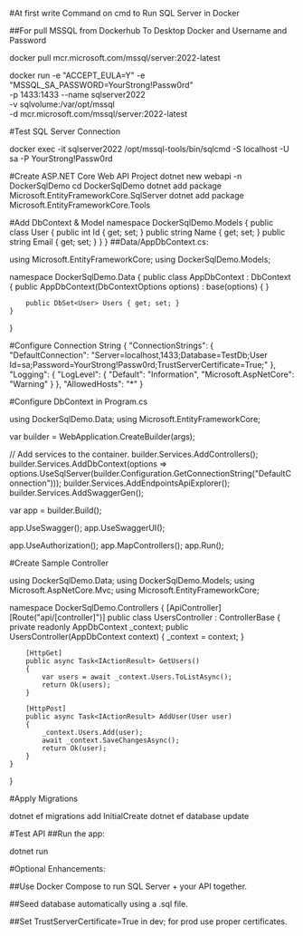#At first write Command on cmd to Run SQL Server in Docker

##For pull MSSQL from Dockerhub To Desktop Docker and Username and Password

docker pull mcr.microsoft.com/mssql/server:2022-latest

docker run -e "ACCEPT_EULA=Y" -e "MSSQL_SA_PASSWORD=YourStrong!Passw0rd" \
   -p 1433:1433 --name sqlserver2022 \
   -v sqlvolume:/var/opt/mssql \
   -d mcr.microsoft.com/mssql/server:2022-latest


#Test SQL Server Connection

docker exec -it sqlserver2022 /opt/mssql-tools/bin/sqlcmd -S localhost -U sa -P YourStrong!Passw0rd

#Create ASP.NET Core Web API Project
dotnet new webapi -n DockerSqlDemo
cd DockerSqlDemo
dotnet add package Microsoft.EntityFrameworkCore.SqlServer
dotnet add package Microsoft.EntityFrameworkCore.Tools

#Add DbContext & Model
namespace DockerSqlDemo.Models
{
    public class User
    {
        public int Id { get; set; }
        public string Name { get; set; }
        public string Email { get; set; }
    }
}
##Data/AppDbContext.cs:

using Microsoft.EntityFrameworkCore;
using DockerSqlDemo.Models;

namespace DockerSqlDemo.Data
{
    public class AppDbContext : DbContext
    {
        public AppDbContext(DbContextOptions<AppDbContext> options) : base(options) { }

        public DbSet<User> Users { get; set; }
    }
}

#Configure Connection String
{
  "ConnectionStrings": {
    "DefaultConnection": "Server=localhost,1433;Database=TestDb;User Id=sa;Password=YourStrong!Passw0rd;TrustServerCertificate=True;"
  },
  "Logging": {
    "LogLevel": {
      "Default": "Information",
      "Microsoft.AspNetCore": "Warning"
    }
  },
  "AllowedHosts": "*"
}

#Configure DbContext in Program.cs

using DockerSqlDemo.Data;
using Microsoft.EntityFrameworkCore;

var builder = WebApplication.CreateBuilder(args);

// Add services to the container.
builder.Services.AddControllers();
builder.Services.AddDbContext<AppDbContext>(options =>
    options.UseSqlServer(builder.Configuration.GetConnectionString("DefaultConnection")));
builder.Services.AddEndpointsApiExplorer();
builder.Services.AddSwaggerGen();

var app = builder.Build();

app.UseSwagger();
app.UseSwaggerUI();

app.UseAuthorization();
app.MapControllers();
app.Run();


#Create Sample Controller

using DockerSqlDemo.Data;
using DockerSqlDemo.Models;
using Microsoft.AspNetCore.Mvc;
using Microsoft.EntityFrameworkCore;

namespace DockerSqlDemo.Controllers
{
    [ApiController]
    [Route("api/[controller]")]
    public class UsersController : ControllerBase
    {
        private readonly AppDbContext _context;
        public UsersController(AppDbContext context)
        {
            _context = context;
        }

        [HttpGet]
        public async Task<IActionResult> GetUsers()
        {
            var users = await _context.Users.ToListAsync();
            return Ok(users);
        }

        [HttpPost]
        public async Task<IActionResult> AddUser(User user)
        {
            _context.Users.Add(user);
            await _context.SaveChangesAsync();
            return Ok(user);
        }
    }
}

#Apply Migrations

dotnet ef migrations add InitialCreate
dotnet ef database update

#Test API
##Run the app:

dotnet run

#Optional Enhancements:

##Use Docker Compose to run SQL Server + your API together.

##Seed database automatically using a .sql file.

##Set TrustServerCertificate=True in dev; for prod use proper certificates.
